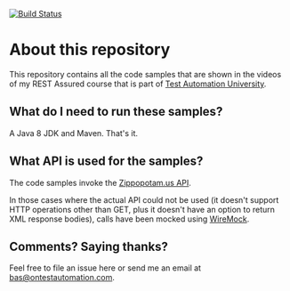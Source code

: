 [![Build Status](https://travis-ci.com/milanoid/tau-rest-assured.svg?branch=master)](https://travis-ci.com/milanoid/tau-rest-assured)

About this repository
==================
This repository contains all the code samples that are shown in the videos of my REST Assured course that is part of [Test Automation University](https://testautomationu.applitools.com/).

What do I need to run these samples?
---
A Java 8 JDK and Maven. That's it.

What API is used for the samples?
---
The code samples invoke the [Zippopotam.us API](http://api.zippopotam.us).

In those cases where the actual API could not be used (it doesn't support HTTP operations other than GET, plus it doesn't have an option to return XML response bodies), calls have been mocked using [WireMock](http://wiremock.org). 

Comments? Saying thanks?
---
Feel free to file an issue here or send me an email at bas@ontestautomation.com.
